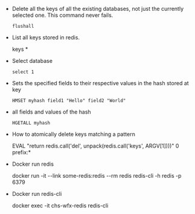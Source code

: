 - Delete all the keys of all the existing databases, not just the currently selected one. This command never fails.

      flushall

-  List all keys stored in redis.

      keys *

- Select database

      select 1

- Sets the specified fields to their respective values in the hash stored at key

      HMSET myhash field1 "Hello" field2 "World"

- all fields and values of the hash

      HGETALL myhash

- How to atomically delete keys matching a pattern

    EVAL "return redis.call('del', unpack(redis.call('keys', ARGV[1])))" 0 prefix:*

- Docker run redis

    docker run -it --link some-redis:redis --rm redis redis-cli -h redis -p 6379

- Docker run redis-cli

    docker exec -it chs-wfx-redis redis-cli

